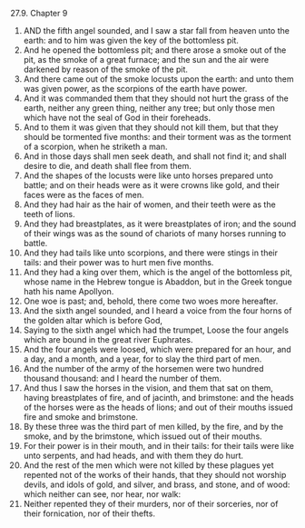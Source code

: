 27.9. Chapter 9
1. AND the fifth angel sounded, and I saw a star fall from heaven unto the earth: and to him was given the key of the bottomless pit.
2. And he opened the bottomless pit; and there arose a smoke out of the pit, as the smoke of a great furnace; and the sun and the air were darkened by reason of the smoke of the pit.
3. And there came out of the smoke locusts upon the earth: and unto them was given power, as the scorpions of the earth have power.
4. And it was commanded them that they should not hurt the grass of the earth, neither any green thing, neither any tree; but only those men which have not the seal of God in their foreheads.
5. And to them it was given that they should not kill them, but that they should be tormented five months: and their torment was as the torment of a scorpion, when he striketh a man.
6. And in those days shall men seek death, and shall not find it; and shall desire to die, and death shall flee from them.
7. And the shapes of the locusts were like unto horses prepared unto battle; and on their heads were as it were crowns like gold, and their faces were as the faces of men.
8. And they had hair as the hair of women, and their teeth were as the teeth of lions.
9. And they had breastplates, as it were breastplates of iron; and the sound of their wings was as the sound of chariots of many horses running to battle.
10. And they had tails like unto scorpions, and there were stings in their tails: and their power was to hurt men five months.
11. And they had a king over them, which is the angel of the bottomless pit, whose name in the Hebrew tongue is Abaddon, but in the Greek tongue hath his name Apollyon.
12. One woe is past; and, behold, there come two woes more hereafter.
13. And the sixth angel sounded, and I heard a voice from the four horns of the golden altar which is before God,
14. Saying to the sixth angel which had the trumpet, Loose the four angels which are bound in the great river Euphrates.
15. And the four angels were loosed, which were prepared for an hour, and a day, and a month, and a year, for to slay the third part of men.
16. And the number of the army of the horsemen were two hundred thousand thousand: and I heard the number of them.
17. And thus I saw the horses in the vision, and them that sat on them, having breastplates of fire, and of jacinth, and brimstone: and the heads of the horses were as the heads of lions; and out of their mouths issued fire and smoke and brimstone.
18. By these three was the third part of men killed, by the fire, and by the smoke, and by the brimstone, which issued out of their mouths.
19. For their power is in their mouth, and in their tails: for their tails were like unto serpents, and had heads, and with them they do hurt.
20. And the rest of the men which were not killed by these plagues yet repented not of the works of their hands, that they should not worship devils, and idols of gold, and silver, and brass, and stone, and of wood: which neither can see, nor hear, nor walk:
21. Neither repented they of their murders, nor of their sorceries, nor of their fornication, nor of their thefts.

